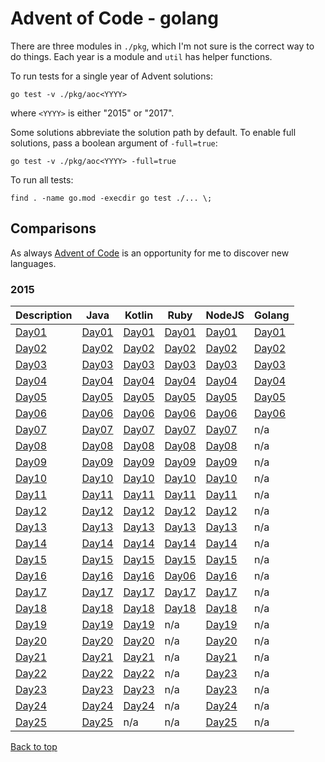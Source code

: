 # Advent of Code - golang

There are three modules in `./pkg`, which I'm not sure is the correct way to do things.
Each year is a module and `util` has helper functions.

To run tests for a single year of Advent solutions:
```
go test -v ./pkg/aoc<YYYY>
```
where `<YYYY>` is either "2015" or "2017".

Some solutions abbreviate the solution path by default. To enable full solutions,
pass a boolean argument of `-full=true`:
```
go test -v ./pkg/aoc<YYYY> -full=true
```

To run all tests:
```
find . -name go.mod -execdir go test ./... \;
```

## Comparisons
As always [Advent of Code](https://adventofcode.com/) is an opportunity for me to discover new languages.

### 2015

| Description                                   | Java                                                                                                                | Kotlin                                                                                                             | Ruby                                                                          | NodeJS                                                                                | Golang                                                                           |
|-----------------------------------------------|---------------------------------------------------------------------------------------------------------------------|--------------------------------------------------------------------------------------------------------------------|-------------------------------------------------------------------------------|---------------------------------------------------------------------------------------|----------------------------------------------------------------------------------|
| [Day01](https://adventofcode.com/2015/day/1)  | [Day01](https://github.com/kevansimpson/advent-of-code/blob/main/src/main/java/org/base/advent/code2015/Day01.java) | [Day01](https://github.com/kevansimpson/advent-of-kotlin/blob/main/src/main/kotlin/org/base/advent/k2015/Day01.kt) | [Day01](https://github.com/kevansimpson/aoc2015ruby/blob/master/lib/day01.rb) | [Day01](https://github.com/kevansimpson/advent-of-node/blob/master/src/2015/day01.ts) | [Day01](https://github.com/kevansimpson/adventgo/blob/main/pkg/aoc2015/day01.go) |
| [Day02](https://adventofcode.com/2015/day/2)  | [Day02](https://github.com/kevansimpson/advent-of-code/blob/main/src/main/java/org/base/advent/code2015/Day02.java) | [Day02](https://github.com/kevansimpson/advent-of-kotlin/blob/main/src/main/kotlin/org/base/advent/k2015/Day02.kt) | [Day02](https://github.com/kevansimpson/aoc2015ruby/blob/master/lib/day02.rb) | [Day02](https://github.com/kevansimpson/advent-of-node/blob/master/src/2015/day02.ts) | [Day02](https://github.com/kevansimpson/adventgo/blob/main/pkg/aoc2015/day02.go) |
| [Day03](https://adventofcode.com/2015/day/3)  | [Day03](https://github.com/kevansimpson/advent-of-code/blob/main/src/main/java/org/base/advent/code2015/Day03.java) | [Day03](https://github.com/kevansimpson/advent-of-kotlin/blob/main/src/main/kotlin/org/base/advent/k2015/Day03.kt) | [Day03](https://github.com/kevansimpson/aoc2015ruby/blob/master/lib/day03.rb) | [Day03](https://github.com/kevansimpson/advent-of-node/blob/master/src/2015/day03.ts) | [Day03](https://github.com/kevansimpson/adventgo/blob/main/pkg/aoc2015/day03.go) |
| [Day04](https://adventofcode.com/2015/day/4)  | [Day04](https://github.com/kevansimpson/advent-of-code/blob/main/src/main/java/org/base/advent/code2015/Day04.java) | [Day04](https://github.com/kevansimpson/advent-of-kotlin/blob/main/src/main/kotlin/org/base/advent/k2015/Day04.kt) | [Day04](https://github.com/kevansimpson/aoc2015ruby/blob/master/lib/day04.rb) | [Day04](https://github.com/kevansimpson/advent-of-node/blob/master/src/2015/day04.ts) | [Day04](https://github.com/kevansimpson/adventgo/blob/main/pkg/aoc2015/day04.go) |
| [Day05](https://adventofcode.com/2015/day/5)  | [Day05](https://github.com/kevansimpson/advent-of-code/blob/main/src/main/java/org/base/advent/code2015/Day05.java) | [Day05](https://github.com/kevansimpson/advent-of-kotlin/blob/main/src/main/kotlin/org/base/advent/k2015/Day05.kt) | [Day05](https://github.com/kevansimpson/aoc2015ruby/blob/master/lib/day05.rb) | [Day05](https://github.com/kevansimpson/advent-of-node/blob/master/src/2015/day05.ts) | [Day05](https://github.com/kevansimpson/adventgo/blob/main/pkg/aoc2015/day05.go) |
| [Day06](https://adventofcode.com/2015/day/6)  | [Day06](https://github.com/kevansimpson/advent-of-code/blob/main/src/main/java/org/base/advent/code2015/Day06.java) | [Day06](https://github.com/kevansimpson/advent-of-kotlin/blob/main/src/main/kotlin/org/base/advent/k2015/Day06.kt) | [Day06](https://github.com/kevansimpson/aoc2015ruby/blob/master/lib/day06.rb) | [Day06](https://github.com/kevansimpson/advent-of-node/blob/master/src/2015/day06.ts) | [Day06](https://github.com/kevansimpson/adventgo/blob/main/pkg/aoc2015/day06.go) |
| [Day07](https://adventofcode.com/2015/day/7)  | [Day07](https://github.com/kevansimpson/advent-of-code/blob/main/src/main/java/org/base/advent/code2015/Day07.java) | [Day07](https://github.com/kevansimpson/advent-of-kotlin/blob/main/src/main/kotlin/org/base/advent/k2015/Day07.kt) | [Day07](https://github.com/kevansimpson/aoc2015ruby/blob/master/lib/day07.rb) | [Day07](https://github.com/kevansimpson/advent-of-node/blob/master/src/2015/day07.ts) | n/a                                                                              |
| [Day08](https://adventofcode.com/2015/day/8)  | [Day08](https://github.com/kevansimpson/advent-of-code/blob/main/src/main/java/org/base/advent/code2015/Day08.java) | [Day08](https://github.com/kevansimpson/advent-of-kotlin/blob/main/src/main/kotlin/org/base/advent/k2015/Day08.kt) | [Day08](https://github.com/kevansimpson/aoc2015ruby/blob/master/lib/day08.rb) | [Day08](https://github.com/kevansimpson/advent-of-node/blob/master/src/2015/day08.ts) | n/a                                                                              |
| [Day09](https://adventofcode.com/2015/day/9)  | [Day09](https://github.com/kevansimpson/advent-of-code/blob/main/src/main/java/org/base/advent/code2015/Day09.java) | [Day09](https://github.com/kevansimpson/advent-of-kotlin/blob/main/src/main/kotlin/org/base/advent/k2015/Day09.kt) | [Day09](https://github.com/kevansimpson/aoc2015ruby/blob/master/lib/day09.rb) | [Day09](https://github.com/kevansimpson/advent-of-node/blob/master/src/2015/day09.ts) | n/a                                                                              |
| [Day10](https://adventofcode.com/2015/day/10) | [Day10](https://github.com/kevansimpson/advent-of-code/blob/main/src/main/java/org/base/advent/code2015/Day10.java) | [Day10](https://github.com/kevansimpson/advent-of-kotlin/blob/main/src/main/kotlin/org/base/advent/k2015/Day10.kt) | [Day10](https://github.com/kevansimpson/aoc2015ruby/blob/master/lib/day10.rb) | [Day10](https://github.com/kevansimpson/advent-of-node/blob/master/src/2015/day10.ts) | n/a                                                                              |
| [Day11](https://adventofcode.com/2015/day/11) | [Day11](https://github.com/kevansimpson/advent-of-code/blob/main/src/main/java/org/base/advent/code2015/Day11.java) | [Day11](https://github.com/kevansimpson/advent-of-kotlin/blob/main/src/main/kotlin/org/base/advent/k2015/Day11.kt) | [Day11](https://github.com/kevansimpson/aoc2015ruby/blob/master/lib/day11.rb) | [Day11](https://github.com/kevansimpson/advent-of-node/blob/master/src/2015/day11.ts) | n/a                                                                              |
| [Day12](https://adventofcode.com/2015/day/12) | [Day12](https://github.com/kevansimpson/advent-of-code/blob/main/src/main/java/org/base/advent/code2015/Day12.java) | [Day12](https://github.com/kevansimpson/advent-of-kotlin/blob/main/src/main/kotlin/org/base/advent/k2015/Day12.kt) | [Day12](https://github.com/kevansimpson/aoc2015ruby/blob/master/lib/day12.rb) | [Day12](https://github.com/kevansimpson/advent-of-node/blob/master/src/2015/day12.ts) | n/a                                                                              |
| [Day13](https://adventofcode.com/2015/day/13) | [Day13](https://github.com/kevansimpson/advent-of-code/blob/main/src/main/java/org/base/advent/code2015/Day13.java) | [Day13](https://github.com/kevansimpson/advent-of-kotlin/blob/main/src/main/kotlin/org/base/advent/k2015/Day13.kt) | [Day13](https://github.com/kevansimpson/aoc2015ruby/blob/master/lib/day13.rb) | [Day13](https://github.com/kevansimpson/advent-of-node/blob/master/src/2015/day13.ts) | n/a                                                                              |
| [Day14](https://adventofcode.com/2015/day/14) | [Day14](https://github.com/kevansimpson/advent-of-code/blob/main/src/main/java/org/base/advent/code2015/Day14.java) | [Day14](https://github.com/kevansimpson/advent-of-kotlin/blob/main/src/main/kotlin/org/base/advent/k2015/Day14.kt) | [Day14](https://github.com/kevansimpson/aoc2015ruby/blob/master/lib/day14.rb) | [Day14](https://github.com/kevansimpson/advent-of-node/blob/master/src/2015/day14.ts) | n/a                                                                              |
| [Day15](https://adventofcode.com/2015/day/15) | [Day15](https://github.com/kevansimpson/advent-of-code/blob/main/src/main/java/org/base/advent/code2015/Day15.java) | [Day15](https://github.com/kevansimpson/advent-of-kotlin/blob/main/src/main/kotlin/org/base/advent/k2015/Day15.kt) | [Day15](https://github.com/kevansimpson/aoc2015ruby/blob/master/lib/day15.rb) | [Day15](https://github.com/kevansimpson/advent-of-node/blob/master/src/2015/day15.ts) | n/a                                                                              |
| [Day16](https://adventofcode.com/2015/day/16) | [Day16](https://github.com/kevansimpson/advent-of-code/blob/main/src/main/java/org/base/advent/code2015/Day16.java) | [Day16](https://github.com/kevansimpson/advent-of-kotlin/blob/main/src/main/kotlin/org/base/advent/k2015/Day16.kt) | [Day06](https://github.com/kevansimpson/aoc2015ruby/blob/master/lib/day16.rb) | [Day16](https://github.com/kevansimpson/advent-of-node/blob/master/src/2015/day16.ts) | n/a                                                                              |
| [Day17](https://adventofcode.com/2015/day/17) | [Day17](https://github.com/kevansimpson/advent-of-code/blob/main/src/main/java/org/base/advent/code2015/Day17.java) | [Day17](https://github.com/kevansimpson/advent-of-kotlin/blob/main/src/main/kotlin/org/base/advent/k2015/Day17.kt) | [Day17](https://github.com/kevansimpson/aoc2015ruby/blob/master/lib/day17.rb) | [Day17](https://github.com/kevansimpson/advent-of-node/blob/master/src/2015/day17.ts) | n/a                                                                              |
| [Day18](https://adventofcode.com/2015/day/18) | [Day18](https://github.com/kevansimpson/advent-of-code/blob/main/src/main/java/org/base/advent/code2015/Day18.java) | [Day18](https://github.com/kevansimpson/advent-of-kotlin/blob/main/src/main/kotlin/org/base/advent/k2015/Day18.kt) | [Day18](https://github.com/kevansimpson/aoc2015ruby/blob/master/lib/day18.rb) | [Day18](https://github.com/kevansimpson/advent-of-node/blob/master/src/2015/day18.ts) | n/a                                                                              |
| [Day19](https://adventofcode.com/2015/day/19) | [Day19](https://github.com/kevansimpson/advent-of-code/blob/main/src/main/java/org/base/advent/code2015/Day19.java) | [Day19](https://github.com/kevansimpson/advent-of-kotlin/blob/main/src/main/kotlin/org/base/advent/k2015/Day19.kt) | n/a                                                                           | [Day19](https://github.com/kevansimpson/advent-of-node/blob/master/src/2015/day19.ts) | n/a                                                                              |
| [Day20](https://adventofcode.com/2015/day/20) | [Day20](https://github.com/kevansimpson/advent-of-code/blob/main/src/main/java/org/base/advent/code2015/Day20.java) | [Day20](https://github.com/kevansimpson/advent-of-kotlin/blob/main/src/main/kotlin/org/base/advent/k2015/Day20.kt) | n/a                                                                           | [Day20](https://github.com/kevansimpson/advent-of-node/blob/master/src/2015/day20.ts) | n/a                                                                              |
| [Day21](https://adventofcode.com/2015/day/21) | [Day21](https://github.com/kevansimpson/advent-of-code/blob/main/src/main/java/org/base/advent/code2015/Day21.java) | [Day21](https://github.com/kevansimpson/advent-of-kotlin/blob/main/src/main/kotlin/org/base/advent/k2015/Day21.kt) | n/a                                                                           | [Day21](https://github.com/kevansimpson/advent-of-node/blob/master/src/2015/day21.ts) | n/a                                                                              |
| [Day22](https://adventofcode.com/2015/day/22) | [Day22](https://github.com/kevansimpson/advent-of-code/blob/main/src/main/java/org/base/advent/code2015/Day22.java) | [Day22](https://github.com/kevansimpson/advent-of-kotlin/blob/main/src/main/kotlin/org/base/advent/k2015/Day22.kt) | n/a                                                                           | [Day23](https://github.com/kevansimpson/advent-of-node/blob/master/src/2015/day22.ts) | n/a                                                                              |
| [Day23](https://adventofcode.com/2015/day/23) | [Day23](https://github.com/kevansimpson/advent-of-code/blob/main/src/main/java/org/base/advent/code2015/Day23.java) | [Day23](https://github.com/kevansimpson/advent-of-kotlin/blob/main/src/main/kotlin/org/base/advent/k2015/Day23.kt) | n/a                                                                           | [Day23](https://github.com/kevansimpson/advent-of-node/blob/master/src/2015/day23.ts) | n/a                                                                              |
| [Day24](https://adventofcode.com/2015/day/24) | [Day24](https://github.com/kevansimpson/advent-of-code/blob/main/src/main/java/org/base/advent/code2015/Day24.java) | [Day24](https://github.com/kevansimpson/advent-of-kotlin/blob/main/src/main/kotlin/org/base/advent/k2015/Day24.kt) | n/a                                                                           | [Day24](https://github.com/kevansimpson/advent-of-node/blob/master/src/2015/day24.ts) | n/a                                                                              |
| [Day25](https://adventofcode.com/2015/day/25) | [Day25](https://github.com/kevansimpson/advent-of-code/blob/main/src/main/java/org/base/advent/code2015/Day25.java) | n/a                                                                                                                | n/a                                                                           | [Day25](https://github.com/kevansimpson/advent-of-node/blob/master/src/2015/day25.ts) | n/a                                                                              |
[Back to top](#comparisons)
